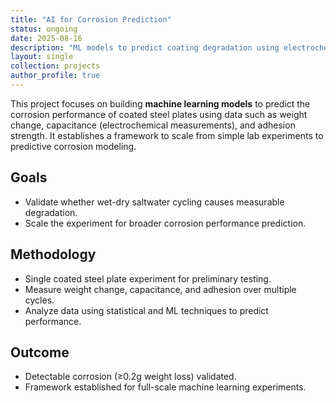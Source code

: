 ```yaml
---
title: "AI for Corrosion Prediction"
status: ongoing
date: 2025-08-16
description: "ML models to predict coating degradation using electrochemical and weight change data."
layout: single
collection: projects
author_profile: true
---
```


This project focuses on building **machine learning models** to predict the corrosion performance of coated steel plates using data such as weight change, capacitance (electrochemical measurements), and adhesion strength. It establishes a framework to scale from simple lab experiments to predictive corrosion modeling.

<!--more-->

## Goals
- Validate whether wet-dry saltwater cycling causes measurable degradation.
- Scale the experiment for broader corrosion performance prediction.

## Methodology
- Single coated steel plate experiment for preliminary testing.
- Measure weight change, capacitance, and adhesion over multiple cycles.
- Analyze data using statistical and ML techniques to predict performance.

## Outcome
- Detectable corrosion (≥0.2g weight loss) validated.
- Framework established for full-scale machine learning experiments.
